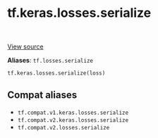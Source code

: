 <div itemscope itemtype="http://developers.google.com/ReferenceObject">
<meta itemprop="name" content="tf.keras.losses.serialize" />
<meta itemprop="path" content="Stable" />
</div>

# tf.keras.losses.serialize

<!-- Insert buttons and diff -->

<table class="tfo-notebook-buttons tfo-api" align="left">
</table>

<a target="_blank" href="/code/stable/tensorflow/python/keras/losses.py">View source</a>





**Aliases**: `tf.losses.serialize`

``` python
tf.keras.losses.serialize(loss)
```



<!-- Placeholder for "Used in" -->


## Compat aliases

* `tf.compat.v1.keras.losses.serialize`
* `tf.compat.v2.keras.losses.serialize`
* `tf.compat.v2.losses.serialize`

